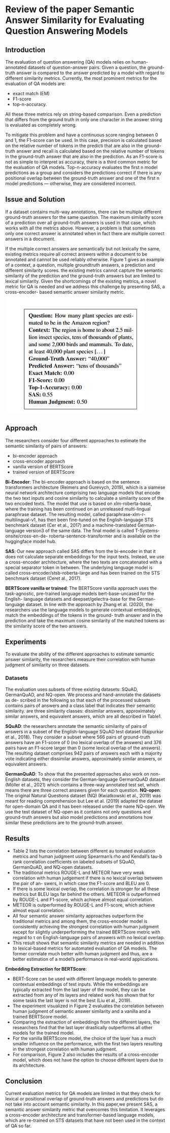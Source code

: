 # Review of the paper Semantic Answer Similarity for Evaluating Question Answering Models
## Introduction
The evaluation of question answering (QA) models relies on human-annotated datasets of question-answer pairs. Given a question, the ground-truth answer is compared to the answer predicted by a model with regard to different similarity metrics. Currently, the most prominent metrics for the evaluation of QA models are:
- exact match (EM)
- F1-score
- top-n-accuracy. 

All these three metrics rely on string-based comparison. Even a prediction that differs from the ground truth in only one character in the answer string is evaluated as completely wrong. 

To mitigate this problem and have a continuous score ranging between 0 and 1, the F1-score can be used. In this case, precision is calculated based on the relative number of tokens in the predicti that are also in the ground-truth answer and recall is calculated based on the relative number of tokens in the ground-truth answer that are also in the prediction. As an F1-score is not as simple to interpret as accuracy, there is a third common metric for the evaluation of QA models. Top-n-accuracy evaluates the first n model predictions as a group and considers the predictions correct if there is any positional overlap between the ground-truth answer and one of the first n model predictions — otherwise, they are considered incorrect.
## Issue and Solution
If a dataset contains multi-way annotations, there can be multiple different ground-truth answers for the same question. The maximum similarity score
of a prediction over all ground-truth answers is used in that case, which works with all the metrics above. However, a problem is that sometimes only one correct answer is annotated when in fact there are multiple correct answers in a document. 

If the multiple correct answers are semantically but not lexically the same, existing metrics require all correct answers within a document to be annotated and cannot be used reliably otherwise. Figure 1 gives an example of a context, a question, multiple groundtruth answers, a prediction and different similarity scores. the existing metrics cannot capture the semantic similarity of the prediction and the ground-truth answers but are limited to lexical similarity. Given the shortcomings of the existing metrics, a novel metric for QA is needed and we address this challenge by presenting SAS, a cross-encoder- based semantic answer similarity metric.
![source](https://github.com/adrienpayong/object-detection/blob/main/table1a.png)
## Approach 
The researchers consider four different approaches to estimate the semantic similarity of pairs of answers: 
- bi-encoder approach
- cross-encoder approach
- vanilla version of BERTScore
- trained version of BERTScore

**Bi-Encoder**: The bi-encoder approach is based on the sentence transformers architecture (Reimers and Gurevych, 2019), which is a siamese neural network architecture comprising two language models that encode the two text inputs and cosine similarity to calculate a similarity score of the two encoded texts. The model that use is based on xlm-roberta-base, where the training has been continued on an unreleased multi-lingual paraphrase dataset. The resulting model, called paraphrase-xlm-r-multilingual-v1, has then been fine-tuned on the English-language STS benchmark
dataset (Cer et al., 2017) and a machine-translated German-language version3 of the same data. The final model is called T-Systems-onsite/cross-en-de-
roberta-sentence-transformer and is available on the huggingface model hub.

**SAS**: Our new approach called SAS differs from the bi-encoder in that it does not calculate separate embeddings for the input texts. Instead, we use a cross-encoder architecture, where the two texts are concatenated with a special separator token in between. The underlying language model is called cross-encoder/stsb-roberta-large and has been trained on the STS benchmark dataset (Ceret al., 2017).

**BERTScore vanilla or trained**: The BERTScore vanilla approach uses the task-agnostic, pre-trained language models bert-base-uncased for the English-
language datasets and deepset/gelectra-base for the German-language dataset. In line with the approach by Zhang et al. (2020), the researchers use the language models to generate contextual embeddings, match the embeddings of the tokens in the ground- truth answer and in the prediction and take the maximum cosine similarity of the matched tokens as the similarity score of the two answers. 

## Experiments
To evaluate the ability of the different approaches to estimate semantic answer similarity, the researchers measure their correlation with human judgment of similarity on three datasets. 
### Datasets
The evaluation uses subsets of three existing datasets: SQuAD, GermanQuAD, and NQ-open. We process and hand-annotate the datasets as de- scribed in the following so that each of the processed subsets contains pairs of answers and a class label that indicates their semantic similarity. are three similarity classes: dissimilar answers, approximately similar answers, and equivalent answers, which are all described in Table1.

**SQuAD**: the researchers annotate the semantic similarity of pairs of answers in a subset of the English-language SQuAD test dataset (Rajpurkar et al., 2018). They consider a subset where 566 pairs of ground-truth answers have an F1-score of 0 (no lexical overlap of the answers) and 376 pairs have an F1-score larger than 0 (some lexical overlap of the answers). The resulting dataset comprises 942 pairs of answers each with a majority vote indicating either dissimilar answers, approximately similar answers, or equivalent answers.

**GermanQuAD**: To show that the presented approaches also work on non-English datasets, they consider the German-language GermanQuAD dataset (Möller et al., 2021) which contains a three-way annotated test set, which means there are three correct answers given for each question.
**NQ-open**: The original Natural Questions dataset (NQ) (Kwiatkowski et al., 2019) was meant for reading comprehension but Lee et al. (2019) adapted the dataset for open-domain QA and it has been released under the name NQ-open. We use the test dataset of NQ-open as it contains not only questions and ground-truth answers but also model predictions and annotations how similar these predictions are to the ground-truth answer. 
## Results
- Table 2 lists the correlation between different au tomated evaluation metrics and human judgment using Spearman’s rho and Kendall’s tau-b rank correlation coefficients on labeled subsets of SQuAD, GermanQuAD, and NQ-open datasets.
- The traditional metrics ROUGE-L and METEOR have very weak correlation with human judgement if there is no lexical overlap between the pair of an-
swers, in which case the F1-score and BLEU are 0.
- If there is some lexical overlap, the correlation is stronger for all these metrics but BLEU lags far behind the others. METEOR is outperformed by ROUGE-L and F1-score, which achieve almost equal correlation. 
- METEOR is outperformed by ROUGE-L and F1-score, which achieve almost equal correlation.
- All four semantic answer similarity approaches outperform the traditional metrics and among them, the cross-encoder model is consistently achieving the strongest correlation with human judgment except for slightly underperforming the trained BERTScore metric with regard to τ on English-language pairs of answers with no lexical overlap.
- This result shows that semantic similarity metrics are needed in addition to lexical-based metrics for automated evaluation of QA models. The former correlate much better with human judgment and thus, are a better estimation of a model’s performance in real-world applications.

**Embedding Extraction for BERTScore**:
- BERT-Score can be used with different language models to generate contextual embeddings of text inputs. While the embeddings are typically extracted from the last layer of the model, they can be extracted from any of its layers and related work has shown that for some tasks the last layer is not the best (Liu
et al., 2019). 
- The experiment visualized in Figure 2 evaluates the correlation between human judgment of semantic answer similarity and a vanilla and a trained BERTScore model. 
- Comparing the extraction of embeddings from the different layers, the researchers find that the last layer drastically outperforms all other models for the trained model. 
- For the vanilla BERTScore model, the choice of the layer has a much smaller influence on the performance, with the first two layers resulting in the strongest correlation with human judgment. 
- For comparison, Figure 2 also includes the results of a cross-encoder model, which does not have the option to choose different layers due to its architecture.

## Conclusion
Current evaluation metrics for QA models are limited in that they check for lexical or positional overlap of ground-truth answers and predictions but do not take into account semantic similarity. In this paper,we present SAS, a semantic answer similarity metric that overcomes this limitation. It leverages a cross-encoder architecture and transformer-based language models, which are  re-trained on STS datasets that have not been used in the context of
QA so far. 
